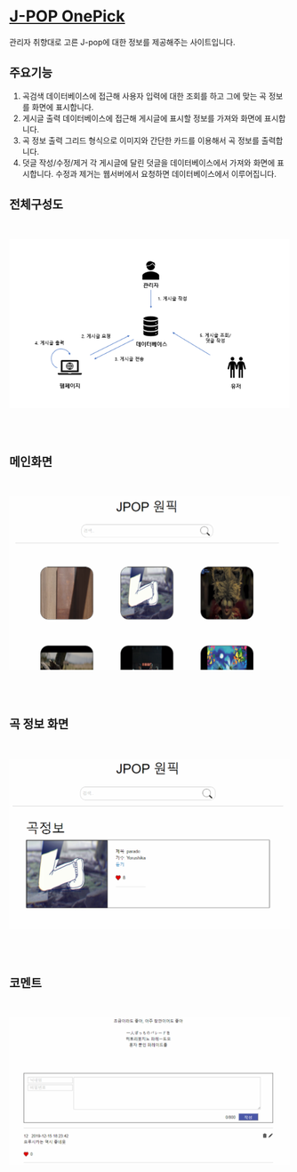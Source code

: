 # [J-POP OnePick](http://bso11246.dothome.co.kr/sku-web/index.php)<br>
관리자 취향대로 고른 J-pop에 대한 정보를 제공해주는 사이트입니다.

## 주요기능
1. 곡검색
데이터베이스에 접근해 사용자 입력에 대한 조회를 하고 그에 맞는 곡 정보를 화면에 표시합니다.
2. 게시글 출력
데이터베이스에 접근해 게시글에 표시할 정보를 가져와 화면에 표시합니다.
3. 곡 정보 출력
그리드 형식으로 이미지와 간단한 카드를 이용해서 곡 정보를 출력합니다.
4. 덧글 작성/수정/제거
각 게시글에 달린 덧글을 데이터베이스에서 가져와 화면에 표시합니다. 수정과 제거는 웹서버에서 요청하면 데이터베이스에서 이루어집니다.

## 전체구성도

<br>

![diagram](readme_img/diagram.png)

<br><br>

## 메인화면

<br>

![main](readme_img/main.png)

<br><br>

## 곡 정보 화면

<br>

![songingo](readme_img/songinfo.png)

<br><br>

## 코멘트

<br>

![comment](readme_img/comment.png)

<br><br>

